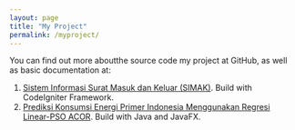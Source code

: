 ```yaml
---
layout: page
title: "My Project"
permalink: /myproject/
---
```


You can find out more aboutthe source code my project at GitHub, as well as basic documentation at:

1. [Sistem Informasi Surat Masuk dan Keluar (SIMAK)](https://github.com/farisfebrianto/simak). Build with CodeIgniter Framework.
2. [Prediksi Konsumsi Energi Primer Indonesia Menggunakan Regresi Linear-PSO ACOR](https://github.com/farisfebrianto/primaryenergypredict). Build with Java and JavaFX.
